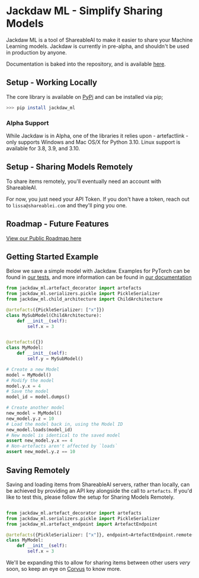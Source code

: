 # Jackdaw ML - Simplify Sharing Models

Jackdaw ML is a tool of ShareableAI to make it easier to share your Machine Learning models. Jackdaw is currently in pre-alpha, and 
shouldn't be used in production by anyone.

Documentation is baked into the repository, and is available [here](docs). 

## Setup - Working Locally
The core library is available on [PyPi](https://pypi.org/project/jackdaw-ml/) and can be installed via pip;


```bash
>>> pip install jackdaw_ml
```

### Alpha Support
While Jackdaw is in Alpha, one of the libraries it relies upon - artefactlink - only supports Windows and Mac OS/X for Python 3.10. Linux support is available for 3.8, 3.9, and 3.10.

## Setup - Sharing Models Remotely
To share items remotely, you'll eventually need an account with ShareableAI. 

For now, you just need your API Token. If you don't have a token, reach out to `lissa@shareablei.com` and they'll ping you one.

## Roadmap - Future Features
[View our Public Roadmap here](https://github.com/orgs/shareableai/projects/1/views/1)


## Getting Started Example

Below we save a simple model with Jackdaw. Examples for PyTorch can be found in [our tests](itests/frameworks/pytorch.py), and more 
information can be found in [our documentation](docs/save.md)

```python
from jackdaw_ml.artefact_decorator import artefacts
from jackdaw_ml.serializers.pickle import PickleSerializer
from jackdaw_ml.child_architecture import ChildArchitecture

@artefacts({PickleSerializer: ["x"]})
class MySubModel(ChildArchitecture):
    def __init__(self):
        self.x = 3


@artefacts({})
class MyModel:
    def __init__(self):
        self.y = MySubModel()

# Create a new Model
model = MyModel()
# Modify the model
model.y.x = 4
# Save the model
model_id = model.dumps()

# Create another model
new_model = MyModel()
new_model.y.z = 10
# Load the model back in, using the Model ID
new_model.loads(model_id)
# New model is identical to the saved model
assert new_model.y.x == 4
# Non-artefacts aren't affected by `loads`
assert new_model.y.z == 10
```

## Saving Remotely
Saving and loading items from ShareableAI servers, rather than locally, can be achieved by providing an API key alongside the call to 
`artefacts`. If you'd like to test this, please follow the setup for Sharing Models Remotely.

```python

from jackdaw_ml.artefact_decorator import artefacts
from jackdaw_ml.serializers.pickle import PickleSerializer
from jackdaw_ml.artefact_endpoint import ArtefactEndpoint

@artefacts({PickleSerializer: ["x"]}, endpoint=ArtefactEndpoint.remote('MyAPIKey'))
class MyModel:
    def __init__(self):
        self.x = 3
```

We'll be expanding this to allow for sharing items between other users *very* soon, so keep an eye on [Corvus](https://github.com/shareableai/jackdaw/issues/2) to know more. 
